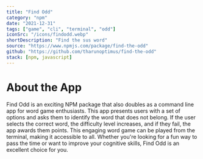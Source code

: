 ```yaml
---
title: "Find Odd"
category: "npm"
date: "2021-12-31"
tags: ["game", "cli", "terminal", "odd"]
iconSrc: "/icons/findodd.webp"
shortDescription: "Find the sus word"
source: "https://www.npmjs.com/package/find-the-odd"
github: "https://github.com/tharunoptimus/find-the-odd"
stack: [npm, javascript]
---
```


# About the App

Find Odd is an exciting NPM package that also doubles as a command line app for word game enthusiasts. This app presents users with a set of options and asks them to identify the word that does not belong. If the user selects the correct word, the difficulty level increases, and if they fail, the app awards them points. This engaging word game can be played from the terminal, making it accessible to all. Whether you're looking for a fun way to pass the time or want to improve your cognitive skills, Find Odd is an excellent choice for you.
